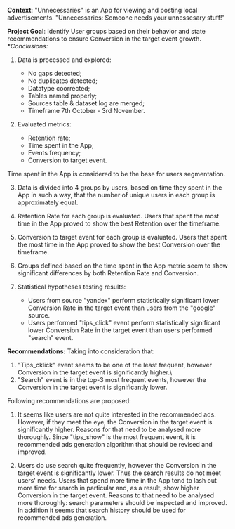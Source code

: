 **Context**:
"Unnecessaries" is an App for viewing and posting local advertisements. "Unnecessaries: Someone needs your unnessesary stuff!"

**Project Goal**:
Identify User groups based on their behavior and state recommendations to ensure Conversion in the target event growth.
**Conclusions:*
1) Data is processed and explored:
   - No gaps detected;
   - No duplicates detected;
   - Datatype coorrected;
   - Tables named properly;
   - Sources table & dataset log are merged;
   - Timeframe 7th October - 3rd November.
    
    
2) Evaluated metrics:
   - Retention rate;
   - Time spent in the App;
   - Events frequency;
   - Conversion to target event.

Time spent in the App is considered to be the base for users segmentation.

3) Data is divided into 4 groups by users, based on time they spent in the App in such a way, that the number of unique users in each group is approximately equal.

4) Retention Rate for each group is evaluated. Users that spent the most time in the App proved to show the best Retention over the timeframe.


5) Conversion to target event for each group is evaluated. Users that spent the most time in the App proved to show the best Conversion over the timeframe.


6) Groups defined based on the time spent in the App metric seem to show significant differences by both Retention Rate and Conversion.

7) Statistical hypotheses testing results:

    - Users from source "yandex" perform statistically significant lower Conversion Rate in the target event than users from the "google" source.     
    - Users performed "tips_click" event perform statistically significant lower Conversion Rate in the target event than users performed "search" event.

**Recommendations:**
Taking into consideration that:
   1) "Tips_cklick" event seems to be one of the least frequent, however Conversion in the target event is significantly higher.\
   2)  "Search" event is in the top-3 most frequent events, however the Conversion in the target event is significantly lower.

Following recommendations are proposed:
1) It seems like users are not quite interested in the recommended ads. However, if they meet the eye, the Conversion in the target event is significantly higher.
Reasons for that need to be analysed more thoroughly. Since "tips_show" is the most frequent event, it is recommended ads generation algorithm that should be revised and improved.


2) Users do use search quite frequently, however the Conversion in the target event is significantly lower. Thus the search results do not meet users' needs. Users that spend more time in the App tend to lash out more time for search in particular and, as a result, show higher Conversion in the target event.
Reasons to that need to be analysed more thoroughly: search parameters should be inspected and improved. In addition it seems that search history should be used for recommended ads generation.
